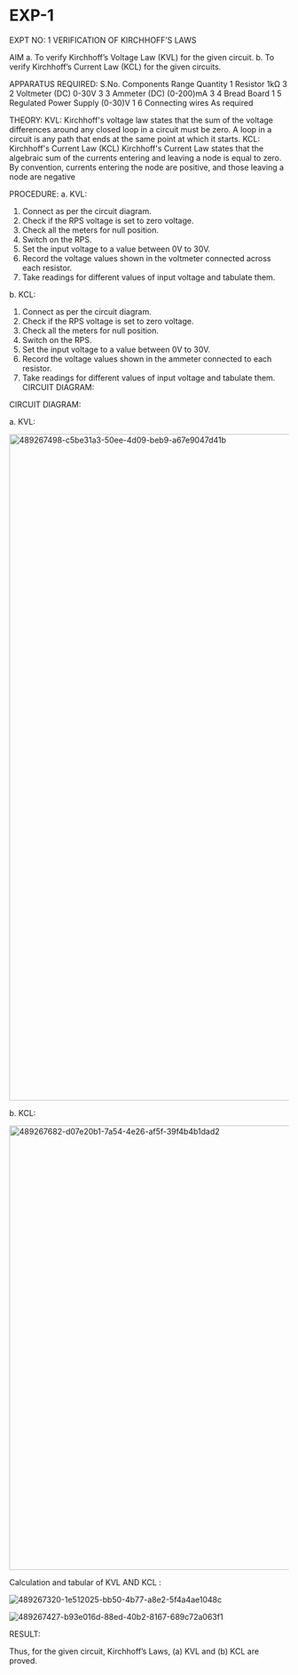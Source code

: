 # EXP-1
EXPT NO: 1	VERIFICATION OF KIRCHHOFF’S LAWS

AIM
a.   To verify Kirchhoff’s Voltage Law (KVL) for the given circuit. 
b.   To verify Kirchhoff’s Current Law (KCL) for the given circuits.

APPARATUS REQUIRED:
S.No.	Components	Range	Quantity
1	Resistor	1kΩ	3
2	Voltmeter (DC)	0-30V	3
3	Ammeter (DC)	(0-200)mA	3
4	Bread Board		1
5	Regulated Power Supply	(0-30)V	1
6	Connecting wires		As required

THEORY:
KVL: Kirchhoff's voltage law states that the sum of the voltage differences around any closed loop in a circuit must be zero. A loop in a circuit is any path that ends at the same point at which it starts.
KCL:
Kirchhoff's Current Law (KCL) Kirchhoff's Current Law states that the algebraic sum of the currents entering and leaving a node is equal to zero. By convention, currents entering the node are positive, and those leaving a node are negative


PROCEDURE:
a.   KVL:
1.   Connect as per the circuit diagram.
2.   Check if the RPS voltage is set to zero voltage.
3.   Check all the meters for null position.
4.   Switch on the RPS.
5.   Set the input voltage to a value between 0V to 30V.
6.   Record the voltage values shown in the voltmeter connected across each resistor.
7.   Take readings for different values of input voltage and tabulate them.


b.  KCL:
1.   Connect as per the circuit diagram.
2.   Check if the RPS voltage is set to zero voltage.
3.   Check all the meters for null position.
4.   Switch on the RPS.
5.   Set the input voltage to a value between 0V to 30V.
6.   Record the voltage values shown in the ammeter connected to each resistor.
7.   Take readings for different values of input voltage and tabulate them. 
CIRCUIT DIAGRAM:

CIRCUIT DIAGRAM:


a.   KVL:

 <img width="1920" height="1200" alt="489267498-c5be31a3-50ee-4d09-beb9-a67e9047d41b" src="https://github.com/user-attachments/assets/1d465427-36d5-42eb-a2c2-8ec8337093c5" />



b.  KCL:


 <img width="1280" height="800" alt="489267682-d07e20b1-7a54-4e26-af5f-39f4b4b1dad2" src="https://github.com/user-attachments/assets/f588261f-be48-4798-bf74-327776a4f53d" />


Calculation and tabular of KVL AND KCL :

![489267320-1e512025-bb50-4b77-a8e2-5f4a4ae1048c](https://github.com/user-attachments/assets/f4139c5f-be9a-4a87-9492-dab7fe3f67df)



![489267427-b93e016d-88ed-40b2-8167-689c72a063f1](https://github.com/user-attachments/assets/f173d7d8-aac3-41e4-aafd-3e6e85b9c42f)




RESULT:

Thus, for the given circuit, Kirchhoff’s Laws, (a) KVL and (b) KCL are proved.
